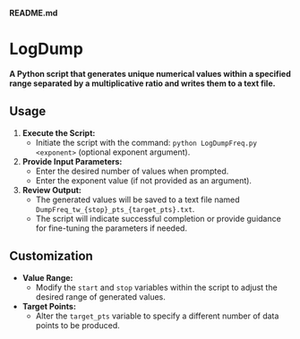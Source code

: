  **README.md**

# LogDump

**A Python script that generates unique numerical values within a specified range separated by a multiplicative ratio and writes them to a text file.**

## Usage

1. **Execute the Script:**
    - Initiate the script with the command: `python LogDumpFreq.py <exponent>` (optional exponent argument).
2. **Provide Input Parameters:**
    - Enter the desired number of values when prompted.
    - Enter the exponent value (if not provided as an argument).
3. **Review Output:**
    - The generated values will be saved to a text file named `DumpFreq_tw_{stop}_pts_{target_pts}.txt`.
    - The script will indicate successful completion or provide guidance for fine-tuning the parameters if needed.

## Customization

- **Value Range:** 
    - Modify the `start` and `stop` variables within the script to adjust the desired range of generated values.
- **Target Points:** 
    - Alter the `target_pts` variable to specify a different number of data points to be produced.

